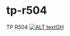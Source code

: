 # tp-r504
TP R504
[![ALT textGH](https://github.com/Raou192/tp-r504/actions/workflows/pytest.yml/badge.svg)](https://github.com/Raou192/tp-r504/actions/workflows/pytest.yml)
